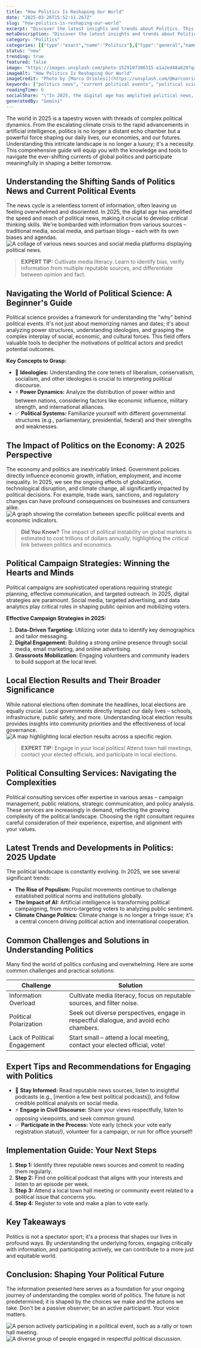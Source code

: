 ```yaml
---
title: "How Politics Is Reshaping Our World"
date: "2025-03-26T15:52:11.267Z"
slug: "how-politics-is-reshaping-our-world"
excerpt: "Discover the latest insights and trends about Politics. This comprehensive guide covers everything you need to know about Politics in 2025."
metaDescription: "Discover the latest insights and trends about Politics. This comprehensive guide covers everything you need to know about Politics in 2025."
category: "Politics"
categories: [{"type":"exact","name":"Politics"},{"type":"general","name":"Social Science"},{"type":"medium","name":"Public Opinion"},{"type":"specific","name":"Polling Data"},{"type":"niche","name":"Survey Methodology"}]
status: "new"
trending: true
featured: false
image: "https://images.unsplash.com/photo-1529107386315-e1a2ed48a620?q=85&w=1200&fit=max&fm=webp&auto=compress"
imageAlt: "How Politics Is Reshaping Our World"
imageCredit: "Photo by [Marco Oriolesi](https://unsplash.com/@marcooriolesi) on Unsplash"
keywords: ["politics news", "current political events", "political science", "best political podcasts", "how to understand politics", "political campaign strategies", "vote early registration", "impact of politics on economy", "political consulting services", "local election results"]
readingTime: 6
socialShare: "\"In 2025, the digital age has amplified political news, making media literacy not a luxury, but a necessity for navigating the complexities of our world.\""
generatedBy: "Gemini"
---
```




The world in 2025 is a tapestry woven with threads of complex political dynamics. From the escalating climate crisis to the rapid advancements in artificial intelligence, politics is no longer a distant echo chamber but a powerful force shaping our daily lives, our economies, and our futures. Understanding this intricate landscape is no longer a luxury; it's a necessity. This comprehensive guide will equip you with the knowledge and tools to navigate the ever-shifting currents of global politics and participate meaningfully in shaping a better tomorrow.

## Understanding the Shifting Sands of Politics News and Current Political Events

The news cycle is a relentless torrent of information, often leaving us feeling overwhelmed and disoriented.  In 2025, the digital age has amplified the speed and reach of political news, making it crucial to develop critical thinking skills.  We're bombarded with information from various sources – traditional media, social media, and partisan blogs – each with its own biases and agendas.  ![A collage of various news sources and social media platforms displaying political news.](https://images.unsplash.com/photo-1529107386315-e1a2ed48a620?q=85&w=1200&fit=max&fm=webp&auto=compress)

> **EXPERT TIP:**  Cultivate media literacy.  Learn to identify bias, verify information from multiple reputable sources, and differentiate between opinion and fact.

## Navigating the World of Political Science: A Beginner's Guide

Political science provides a framework for understanding the "why" behind political events. It's not just about memorizing names and dates; it's about analyzing power structures, understanding ideologies, and grasping the complex interplay of social, economic, and cultural forces.  This field offers valuable tools to decipher the motivations of political actors and predict potential outcomes.

**Key Concepts to Grasp:**

* 🔑 **Ideologies:**  Understanding the core tenets of liberalism, conservatism, socialism, and other ideologies is crucial to interpreting political discourse.
* ⚡ **Power Dynamics:**  Analyze the distribution of power within and between nations, considering factors like economic influence, military strength, and international alliances.
* ✅ **Political Systems:** Familiarize yourself with different governmental structures (e.g., parliamentary, presidential, federal) and their strengths and weaknesses.

## The Impact of Politics on the Economy: A 2025 Perspective

The economy and politics are inextricably linked. Government policies directly influence economic growth, inflation, employment, and income inequality.  In 2025, we see the ongoing effects of globalization, technological disruption, and climate change, all significantly impacted by political decisions.  For example, trade wars, sanctions, and regulatory changes can have profound consequences on businesses and consumers alike.  ![A graph showing the correlation between specific political events and economic indicators.](https://images.unsplash.com/photo-1520452112805-c6692c840af0?q=85&w=1200&fit=max&fm=webp&auto=compress)

> **Did You Know?** The impact of political instability on global markets is estimated to cost trillions of dollars annually, highlighting the critical link between politics and economics.

##  Political Campaign Strategies: Winning the Hearts and Minds

Political campaigns are sophisticated operations requiring strategic planning, effective communication, and targeted outreach.  In 2025, digital strategies are paramount.  Social media, targeted advertising, and data analytics play critical roles in shaping public opinion and mobilizing voters.

**Effective Campaign Strategies in 2025:**

1. **Data-Driven Targeting:** Utilizing voter data to identify key demographics and tailor messaging.
2. **Digital Engagement:** Building a strong online presence through social media, email marketing, and online advertising.
3. **Grassroots Mobilization:** Engaging volunteers and community leaders to build support at the local level.

##  Local Election Results and Their Broader Significance

While national elections often dominate the headlines, local elections are equally crucial.  Local governments directly impact our daily lives – schools, infrastructure, public safety, and more.  Understanding local election results provides insights into community priorities and the effectiveness of local governance.  ![A map highlighting local election results across a specific region.](https://images.unsplash.com/photo-1523995462485-3d171b5c8fa9?q=85&w=1200&fit=max&fm=webp&auto=compress)

> **EXPERT TIP:**  Engage in your local politics! Attend town hall meetings, contact your elected officials, and participate in local elections.

##  Political Consulting Services: Navigating the Complexities

Political consulting services offer expertise in various areas – campaign management, public relations, strategic communication, and policy analysis.  These services are increasingly in demand, reflecting the growing complexity of the political landscape.  Choosing the right consultant requires careful consideration of their experience, expertise, and alignment with your values.

## Latest Trends and Developments in Politics: 2025 Update

The political landscape is constantly evolving.  In 2025, we see several significant trends:

* **The Rise of Populism:**  Populist movements continue to challenge established political norms and institutions globally.
* **The Impact of AI:** Artificial intelligence is transforming political campaigning, from micro-targeting voters to analyzing public sentiment.
* **Climate Change Politics:** Climate change is no longer a fringe issue; it's a central concern driving political action and international cooperation.

## Common Challenges and Solutions in Understanding Politics

Many find the world of politics confusing and overwhelming.  Here are some common challenges and practical solutions:

| Challenge                      | Solution                                                              |
|---------------------------------|--------------------------------------------------------------------------|
| Information Overload           | Cultivate media literacy, focus on reputable sources, and filter noise. |
| Political Polarization         | Seek out diverse perspectives, engage in respectful dialogue, and avoid echo chambers. |
| Lack of Political Engagement | Start small – attend a local meeting, contact your elected official, vote! |

## Expert Tips and Recommendations for Engaging with Politics

* 🔑 **Stay Informed:** Read reputable news sources, listen to insightful podcasts (e.g., [mention a few best political podcasts]), and follow credible political analysts on social media.
* ⚡ **Engage in Civil Discourse:**  Share your views respectfully, listen to opposing viewpoints, and seek common ground.
* ✅ **Participate in the Process:** Vote early (check your vote early registration status!), volunteer for a campaign, or run for office yourself!

## Implementation Guide: Your Next Steps

1. **Step 1:**  Identify three reputable news sources and commit to reading them regularly.
2. **Step 2:**  Find one political podcast that aligns with your interests and listen to an episode per week.
3. **Step 3:**  Attend a local town hall meeting or community event related to a political issue that concerns you.
4. **Step 4:**  Register to vote and make a plan to vote early.

## Key Takeaways

Politics is not a spectator sport; it's a process that shapes our lives in profound ways.  By understanding the underlying forces, engaging critically with information, and participating actively, we can contribute to a more just and equitable world.

## Conclusion: Shaping Your Political Future

The information presented here serves as a foundation for your ongoing journey of understanding the complex world of politics.  The future is not predetermined; it is shaped by the choices we make and the actions we take.  Don't be a passive observer; be an active participant.  Your voice matters.

![A person actively participating in a political event, such as a rally or town hall meeting.](https://images.unsplash.com/photo-1501776553610-5b5c2107f93e?q=85&w=1200&fit=max&fm=webp&auto=compress)
![A diverse group of people engaged in respectful political discussion.](https://images.unsplash.com/photo-1589262804704-c5aa9e6def89?q=85&w=1200&fit=max&fm=webp&auto=compress)

